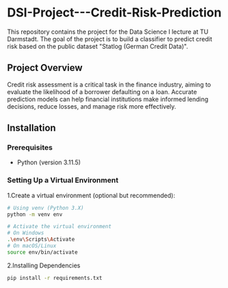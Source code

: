 # DSI-Project---Credit-Risk-Prediction

This repository contains the project for the Data Science I lecture at TU Darmstadt. The goal of the project is to build a classifier to predict credit risk based on the public dataset "Statlog (German Credit Data)".

## Project Overview

Credit risk assessment is a critical task in the finance industry, aiming to evaluate the likelihood of a borrower defaulting on a loan. Accurate prediction models can help financial institutions make informed lending decisions, reduce losses, and manage risk more effectively.

## Installation

### Prerequisites

- Python (version 3.11.5)

### Setting Up a Virtual Environment

1.Create a virtual environment (optional but recommended):

```bash
# Using venv (Python 3.X)
python -m venv env

# Activate the virtual environment
# On Windows
.\env\Scripts\Activate
# On macOS/Linux
source env/bin/activate
```

2.Installing Dependencies

```bash
pip install -r requirements.txt
```
